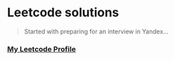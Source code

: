 # Leetcode solutions

> Started with preparing for an interview in Yandex...

### [My Leetcode Profile](https://leetcode.com/isudakoff/)
